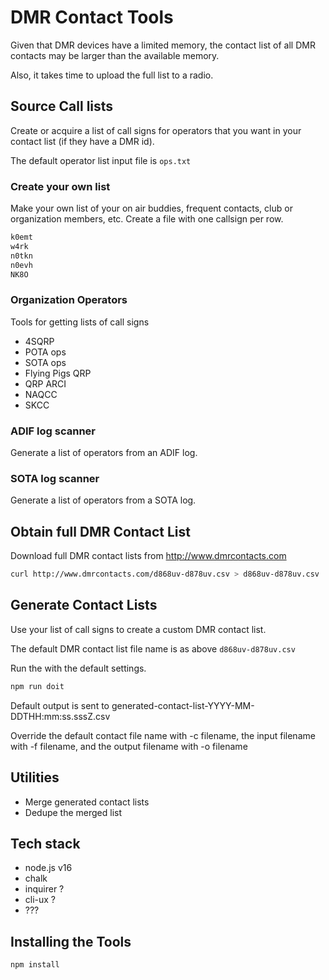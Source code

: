 # DMR Contact Tools

Given that DMR devices have a limited memory, the contact list of all DMR contacts may be larger than the available memory.

Also, it takes time to upload the full list to a radio.

## Source Call lists

Create or acquire a list of call signs for operators that you want in your contact list (if they have a DMR id).

The default operator list input file is `ops.txt`

### Create your own list

Make your own list of your on air buddies, frequent contacts, club or organization members, etc.  Create a file with one callsign per row.

```txt
k0emt
w4rk
n0tkn
n0evh
NK8O
```

### Organization Operators

Tools for getting lists of call signs

- 4SQRP
- POTA ops
- SOTA ops
- Flying Pigs QRP
- QRP ARCI
- NAQCC
- SKCC

### ADIF log scanner

Generate a list of operators from an ADIF log.

### SOTA log scanner

Generate a list of operators from a SOTA log.

## Obtain full DMR Contact List

Download full DMR contact lists from <http://www.dmrcontacts.com>

```sh
curl http://www.dmrcontacts.com/d868uv-d878uv.csv > d868uv-d878uv.csv
```

## Generate Contact Lists

Use your list of call signs to create a custom DMR contact list.

The default DMR contact list file name is as above `d868uv-d878uv.csv`

Run the with the default settings.

```sh
npm run doit
```

Default output is sent to generated-contact-list-YYYY-MM-DDTHH:mm:ss.sssZ.csv

Override the default contact file name with -c filename, the input filename with -f filename, and the output filename with -o filename

## Utilities

- Merge generated contact lists
- Dedupe the merged list

## Tech stack

- node.js v16
- chalk
- inquirer ?
- cli-ux ?
- ???

## Installing the Tools

```sh
npm install
```
